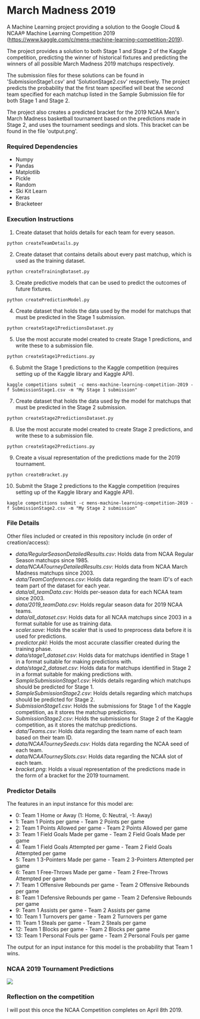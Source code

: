 # March Madness 2019
A Machine Learning project providing a solution to the Google Cloud & NCAA® Machine Learning Competition 2019 (https://www.kaggle.com/c/mens-machine-learning-competition-2019).

The project provides a solution to both Stage 1 and Stage 2 of the Kaggle competition, predicting the winner of historical fixtures and predicting the winners of all possible March Madness 2019 matchups respectively. 

The submission files for these solutions can be found in 'SubmissionStage1.csv' and 'SolutionStage2.csv' respectively. The project predicts the probability that the first team specified will beat the second team specified for each matchup listed in the Sample Submission file for both Stage 1 and Stage 2.

The project also creates a predicted bracket for the 2019 NCAA Men's March Madness basketball tournament based on the predictions made in Stage 2, and uses the tournament seedings and slots. This bracket can be found in the file 'output.png'.


### Required Dependencies
* Numpy
* Pandas
* Matplotlib
* Pickle
* Random
* Ski Kit Learn
* Keras
* Bracketeer


### Execution Instructions
1. Create dataset that holds details for each team for every season.
~~~~
python createTeamDetails.py
~~~~~~~~ 

2. Create dataset that contains details about every past matchup, which is used as the training dataset.
~~~~
python createTrainingDataset.py
~~~~~~~~ 

3. Create predictive models that can be used to predict the outcomes of future fixtures.
~~~~
python createPredictionModel.py
~~~~~~~~ 

4. Create dataset that holds the data used by the model for matchups that must be predicted in the Stage 1 submission.
~~~~
python createStage1PredictionsDataset.py
~~~~~~~~ 

5. Use the most accurate model created to create Stage 1 predictions, and write these to a submission file.
~~~~
python createStage1Predictions.py
~~~~~~~~ 

6. Submit the Stage 1 predictions to the Kaggle competition (requires setting up of the Kaggle library and Kaggle API).
~~~~
kaggle competitions submit -c mens-machine-learning-competition-2019 -f SubmissionStage1.csv -m "My Stage 1 submission"
~~~~~~~~ 

7. Create dataset that holds the data used by the model for matchups that must be predicted in the Stage 2 submission.
~~~~
python createStage2PredictionsDataset.py
~~~~~~~~ 

8. Use the most accurate model created to create Stage 2 predictions, and write these to a submission file.
~~~~
python createStage2Predictions.py
~~~~~~~~ 

9. Create a visual representation of the predictions made for the 2019 tournament.
~~~~
python createBracket.py
~~~~~~~~ 

10. Submit the Stage 2 predictions to the Kaggle competition (requires setting up of the Kaggle library and Kaggle API).
~~~~
kaggle competitions submit -c mens-machine-learning-competition-2019 -f SubmissionStage2.csv -m "My Stage 2 submission"
~~~~~~~~ 


### File Details
Other files included or created in this repository include (in order of creation/access):
* *data/RegularSeasonDetailedResults.csv*: Holds data from NCAA Regular Season matchups since 1985.
* *data/NCAATourneyDetailedResults.csv*: Holds data from NCAA March Madness matchups since 2003.
* *data/TeamConferences.csv*: Holds data regarding the team ID's of each team part of the dataset for each year.
* *data/all_teamData.csv*: Holds per-season data for each NCAA team since 2003.
* *data/2019_teamData.csv*: Holds regular season data for 2019 NCAA teams.
* *data/all_dataset.csv*: Holds data for all NCAA matchups since 2003 in a format suitable for use as training data.
* *scaler.save*: Holds the scaler that is used to preprocess data before it is used for predictions.
* *predictor.pkl*: Holds the most accurate classifier created during the training phase.
* *data/stage1_dataset.csv*: Holds data for matchups identified in Stage 1 in a format suitable for making predictions with.
* *data/stage2_dataset.csv*: Holds data for matchups identified in Stage 2 in a format suitable for making predictions with.
* *SampleSubmissionStage1.csv*: Holds details regarding which matchups should be predicted for Stage 1.
* *SampleSubmissionStage2.csv*: Holds details regarding which matchups should be predicted for Stage 2.
* *SubmissionStage1.csv*: Holds the submissions for Stage 1 of the Kaggle competition, as it stores the matchup predictions.
* *SubmissionStage2.csv*: Holds the submissions for Stage 2 of the Kaggle competition, as it stores the matchup predictions.
* *data/Teams.csv*: Holds data regarding the team name of each team based on their team ID. 
* *data/NCAATourneySeeds.csv*: Holds data regarding the NCAA seed of each team.
* *data/NCAATourneySlots.csv*: Holds data regarding the NCAA slot of each team.
* *bracket.png*: Holds a visual representation of the predictions made in the form of a bracket for the 2019 tournament.


### Predictor Details
The features in an input instance for this model are:	
* 0: Team 1 Home or Away (1: Home, 0: Neutral, -1: Away)
* 1: Team 1 Points per game - Team 2 Points per game
* 2: Team 1 Points Allowed per game - Team 2 Points Allowed per game
* 3: Team 1 Field Goals Made per game - Team 2 Field Goals Made per game
* 4: Team 1 Field Goals Attempted per game - Team 2 Field Goals Attempted per game
* 5: Team 1 3-Pointers Made per game - Team 2 3-Pointers Attempted per game
* 6: Team 1 Free-Throws Made per game - Team 2 Free-Throws Attempted per game
* 7: Team 1 Offensive Rebounds per game - Team 2 Offensive Rebounds per game
* 8: Team 1 Defensive Rebounds per game - Team 2 Defensive Rebounds per game
* 9: Team 1 Assists per game - Team 2 Assists per game
* 10: Team 1 Turnovers per game - Team 2 Turnovers per game
* 11: Team 1 Steals per game - Team 2 Steals per game
* 12: Team 1 Blocks per game - Team 2 Blocks per game
* 13: Team 1 Personal Fouls per game - Team 2 Personal Fouls per game

The output for an input instance for this model is the probability that Team 1 wins.


### NCAA 2019 Tournament Predictions
<img src = "bracket.png"/>


### Reflection on the competition
I will post this once the NCAA Competition completes on April 8th 2019.
